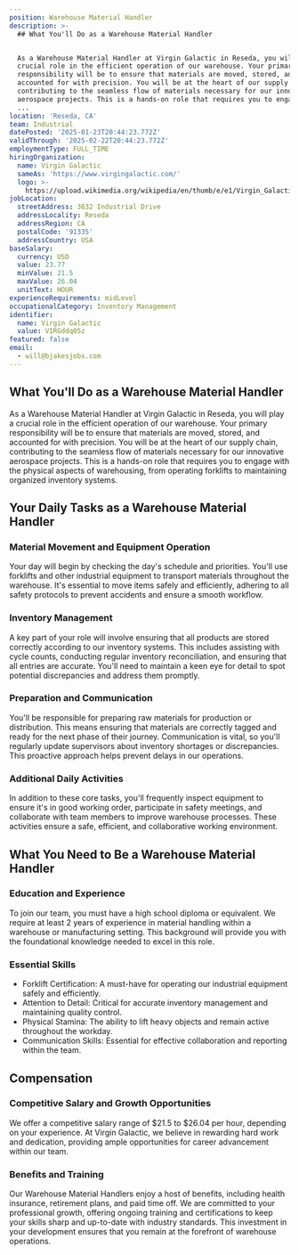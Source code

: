 ```yaml
---
position: Warehouse Material Handler
description: >-
  ## What You'll Do as a Warehouse Material Handler


  As a Warehouse Material Handler at Virgin Galactic in Reseda, you will play a
  crucial role in the efficient operation of our warehouse. Your primary
  responsibility will be to ensure that materials are moved, stored, and
  accounted for with precision. You will be at the heart of our supply chain,
  contributing to the seamless flow of materials necessary for our innovative
  aerospace projects. This is a hands-on role that requires you to engage with
  ...
location: 'Reseda, CA'
team: Industrial
datePosted: '2025-01-23T20:44:23.772Z'
validThrough: '2025-02-22T20:44:23.772Z'
employmentType: FULL_TIME
hiringOrganization:
  name: Virgin Galactic
  sameAs: 'https://www.virgingalactic.com/'
  logo: >-
    https://upload.wikimedia.org/wikipedia/en/thumb/e/e1/Virgin_Galactic_logo_%282022%29.svg/1200px-Virgin_Galactic_logo_%282022%29.svg.png
jobLocation:
  streetAddress: 3632 Industrial Drive
  addressLocality: Reseda
  addressRegion: CA
  postalCode: '91335'
  addressCountry: USA
baseSalary:
  currency: USD
  value: 23.77
  minValue: 21.5
  maxValue: 26.04
  unitText: HOUR
experienceRequirements: midLevel
occupationalCategory: Inventory Management
identifier:
  name: Virgin Galactic
  value: VIRGddq05z
featured: false
email:
  - will@bjakesjobs.com
---
```




## What You'll Do as a Warehouse Material Handler

As a Warehouse Material Handler at Virgin Galactic in Reseda, you will play a crucial role in the efficient operation of our warehouse. Your primary responsibility will be to ensure that materials are moved, stored, and accounted for with precision. You will be at the heart of our supply chain, contributing to the seamless flow of materials necessary for our innovative aerospace projects. This is a hands-on role that requires you to engage with the physical aspects of warehousing, from operating forklifts to maintaining organized inventory systems.

## Your Daily Tasks as a Warehouse Material Handler

### Material Movement and Equipment Operation
Your day will begin by checking the day's schedule and priorities. You'll use forklifts and other industrial equipment to transport materials throughout the warehouse. It's essential to move items safely and efficiently, adhering to all safety protocols to prevent accidents and ensure a smooth workflow.

### Inventory Management
A key part of your role will involve ensuring that all products are stored correctly according to our inventory systems. This includes assisting with cycle counts, conducting regular inventory reconciliation, and ensuring that all entries are accurate. You'll need to maintain a keen eye for detail to spot potential discrepancies and address them promptly.

### Preparation and Communication
You'll be responsible for preparing raw materials for production or distribution. This means ensuring that materials are correctly tagged and ready for the next phase of their journey. Communication is vital, so you'll regularly update supervisors about inventory shortages or discrepancies. This proactive approach helps prevent delays in our operations.

### Additional Daily Activities
In addition to these core tasks, you'll frequently inspect equipment to ensure it's in good working order, participate in safety meetings, and collaborate with team members to improve warehouse processes. These activities ensure a safe, efficient, and collaborative working environment.

## What You Need to Be a Warehouse Material Handler

### Education and Experience
To join our team, you must have a high school diploma or equivalent. We require at least 2 years of experience in material handling within a warehouse or manufacturing setting. This background will provide you with the foundational knowledge needed to excel in this role.

### Essential Skills
- Forklift Certification: A must-have for operating our industrial equipment safely and efficiently.
- Attention to Detail: Critical for accurate inventory management and maintaining quality control.
- Physical Stamina: The ability to lift heavy objects and remain active throughout the workday.
- Communication Skills: Essential for effective collaboration and reporting within the team.

## Compensation

### Competitive Salary and Growth Opportunities
We offer a competitive salary range of $21.5 to $26.04 per hour, depending on your experience. At Virgin Galactic, we believe in rewarding hard work and dedication, providing ample opportunities for career advancement within our team.

### Benefits and Training
Our Warehouse Material Handlers enjoy a host of benefits, including health insurance, retirement plans, and paid time off. We are committed to your professional growth, offering ongoing training and certifications to keep your skills sharp and up-to-date with industry standards. This investment in your development ensures that you remain at the forefront of warehouse operations.